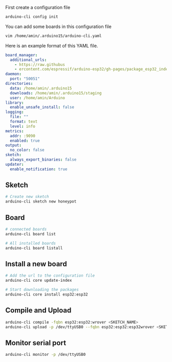 First create a configuration file

```bash
arduino-cli config init
```

You can add some boards in this configuration file

```bash
vim /home/amin/.arduino15/arduino-cli.yaml
```

Here is an example format of this YAML file.

```yml
board_manager:
  additional_urls:
    - https://raw.githubus
    - ercontent.com/espressif/arduino-esp32/gh-pages/package_esp32_index.json
daemon:
  port: "50051"
directories:
  data: /home/amin/.arduino15
  downloads: /home/amin/.arduino15/staging
  user: /home/amin/Arduino
library:
  enable_unsafe_install: false
logging:
  file: ""
  format: text
  level: info
metrics:
  addr: :9090
  enabled: true
output:
  no_color: false
sketch:
  always_export_binaries: false
updater:
  enable_notification: true
```

## Sketch

```bash
# Create new sketch
arduino-cli sketch new honeypot
```

## Board

```bash
# connected boards
arduino-cli board list

# All installed boards
arduino-cli board listall
```

## Install a new board

```bash
# Add the url to the configuration file
arduino-cli core update-index

# Start downloading the packages
arduino-cli core install esp32:esp32
```

## Compile and Upload

```BASH
arduino-cli compile -fqbn esp32:esp32:wrover <SKETCH_NAME>
arduino-cli upload -p /dev/ttyUSB0 --fqbn esp32:esp32:esp32wrover <SKETCH_NAME>
```

## Monitor serial port

```bash
arduino-cli monitor -p /dev/ttyUSB0
```